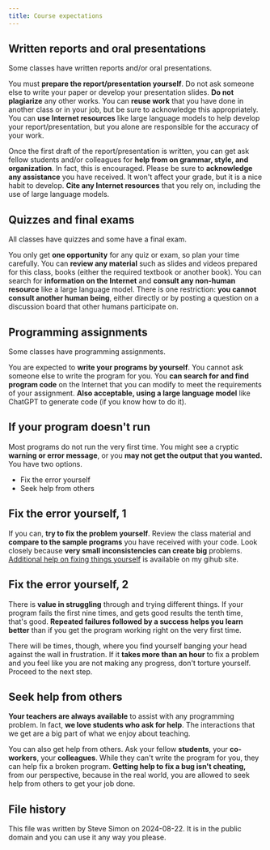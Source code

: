 ```yaml
---
title: Course expectations
---
```


## Written reports and oral presentations

Some classes have written reports and/or oral presentations.

You must **prepare the report/presentation yourself**. Do not ask someone else to write your paper or develop your presentation slides. **Do not plagiarize** any other works. You can **reuse work** that you have done in another class or in your job, but be sure to acknowledge this appropriately. You can **use Internet resources** like large language models to help develop your report/presentation, but you alone are responsible for the accuracy of your work.

Once the first draft of the report/presentation is written, you can get ask fellow students and/or colleagues for **help from  on grammar, style, and organization**. In fact, this is encouraged. Please be sure to **acknowledge any assistance** you have received. It won't affect your grade, but it is a nice habit to develop. **Cite any Internet resources** that you rely on, including the use of large language models.

## Quizzes and final exams

All classes have quizzes and some have a final exam.

You only get **one opportunity** for any quiz or exam, so plan your time carefully. You can **review any material** such as slides and videos prepared for this class, books (either the required textbook or another book). You can search for **information on the Internet** and **consult any non-human resource** like a large language model. There is one restriction: **you cannot consult another human being**, either directly or by posting a question on a discussion board that other humans participate on.

## Programming assignments

Some classes have programming assignments. 

You are expected to **write your programs by yourself**. You cannot ask someone
else to write the program for you. You **can search for and find program code**
on the Internet that you can modify to meet the requirements of your assignment.
**Also acceptable, using a large language model** like ChatGPT to generate code
(if you know how to do it).

## If your program doesn't run

Most programs do not run the very first time. You might see a cryptic
**warning or error message**, or you **may not get the output that you wanted.**
You have two options.

-   Fix the error yourself
-   Seek help from others

## Fix the error yourself, 1

If you can, **try to fix the problem yourself**. Review the class material and
**compare to the sample programs** you have received with your code. Look 
closely because **very small inconsistencies can create big** problems.
[Additional help on fixing things yourself][ref01] is available on my gihub
site.

[ref01]: https://github.com/pmean/classes/blob/master/general/suggestions-if-you-encounter-an-error.md

## Fix the error yourself, 2

There is **value in struggling** through and trying different things. If your
program fails the first nine times, and gets good results the tenth time, that's
good. **Repeated failures followed by a success helps you learn better** than if
you get the program working right on the very first time.

There will be times, though, where you find yourself banging your head against
the wall in frustration. If it **takes more than an hour** to fix a problem and
you feel like you are not making any progress, don't torture yourself. Proceed
to the next step.

## Seek help from others

**Your teachers are always available** to assist with any programming problem.
In fact, **we love students who ask for help**. The interactions that we get are
a big part of what we enjoy about teaching.

You can also get help from others. Ask your fellow **students**, your 
**co-workers**, your **colleagues**. While they can't write the program for you,
they can help fix a broken program. **Getting help to fix a bug isn't cheating,**
from our perspective, because in the real world, you are allowed to seek help from others to get your job done.

## File history

This file was written by Steve Simon on 2024-08-22. It is in the public domain and you can use it any way you please.

